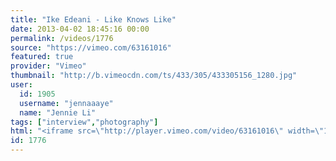 ```yaml
---
title: "Ike Edeani - Like Knows Like"
date: 2013-04-02 18:45:16 00:00
permalink: /videos/1776
source: "https://vimeo.com/63161016"
featured: true
provider: "Vimeo"
thumbnail: "http://b.vimeocdn.com/ts/433/305/433305156_1280.jpg"
user:
  id: 1905
  username: "jennaaaye"
  name: "Jennie Li"
tags: ["interview","photography"]
html: "<iframe src=\"http://player.vimeo.com/video/63161016\" width=\"1280\" height=\"720\" frameborder=\"0\" webkitAllowFullScreen mozallowfullscreen allowFullScreen></iframe>"
id: 1776
---
```



